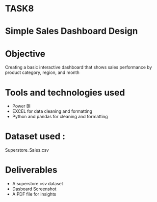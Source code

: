 # TASK8
# Simple Sales Dashboard Design
# Objective
Creating a basic interactive dashboard that shows sales performance by product category, region, and month
# Tools and technologies used
- Power BI
- EXCEL for data cleaning and formatting
- Python and pandas for cleaning and formatting
# Dataset used :
Superstore_Sales.csv
# Deliverables
- A superstore.csv dataset
- Dasboard Screenshot
- A PDF file for insights





